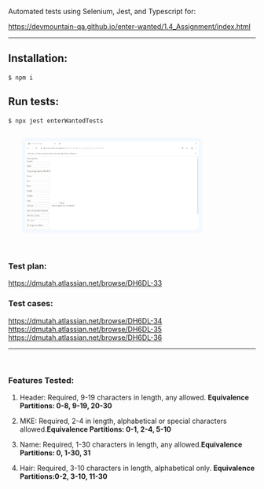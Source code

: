 <p>Automated tests using Selenium, Jest, and Typescript for:</p> <a href="https://devmountain-qa.github.io/enter-wanted/1.4_Assignment/index.html">https://devmountain-qa.github.io/enter-wanted/1.4_Assignment/index.html</a>



---------------------------------------------------------

<h2>Installation:</h2>

```console
$ npm i
```

<h2>Run tests:</h2>

```console
$ npx jest enterWantedTests
```
<img style="margin: 1em 1em 0 2em; border: .5em solid aliceblue; border-radius: .24em; filter: opacity(0.8);" width="70%" src="test.gif"></img>

<br/>
<h3>Test plan: </h3>


https://dmutah.atlassian.net/browse/DH6DL-33

<h3>Test cases:</h3>

https://dmutah.atlassian.net/browse/DH6DL-34<br/>
https://dmutah.atlassian.net/browse/DH6DL-35<br/>
https://dmutah.atlassian.net/browse/DH6DL-36<br/>
<hr/><br/>

<h3>Features Tested:</h3>

1. Header: Required, 9-19 characters in length, any allowed. <b>Equivalence Partitions: 0-8, 9-19, 20-30</b>

2. MKE: Required, 2-4 in length, alphabetical or special characters allowed.<b>Equivalence Partitions: 0-1, 2-4, 5-10</b>

3. Name: Required, 1-30 characters in length, any allowed.<b>Equivalence Partitions: 0, 1-30, 31</b>

4. Hair: Required, 3-10 characters in length, alphabetical only. <b>Equivalence Partitions:0-2, 3-10, 11-30</b>




